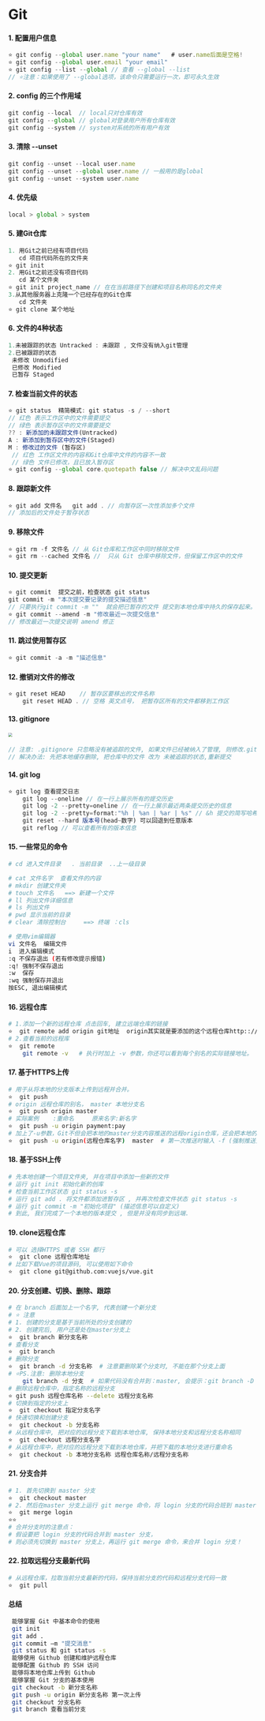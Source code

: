 # Git

#### 1. 配置用户信息

```js
⭐ git config --global user.name "your name"   # user.name后面是空格!
⭐ git config --global user.email "your email"
⭐ git config --list --global // 查看 --global --list
// ⭐注意：如果使用了 --global选项，该命令只需要运行一次，即可永久生效
```

#### 2. config 的三个作用域

```js
git config --local  // local只对仓库有效
git config --global // global对登录用户所有仓库有效
git config --system // system对系统的所有用户有效
```

#### 3. 清除 --unset

```js
git config --unset --local user.name
git config --unset --global user.name // 一般用的是global
git config --unset --system user.name
```

#### 4. 优先级

```js
local > global > system
```

#### 5. 建Git仓库

```js
1. 用Git之前已经有项目代码
   cd 项目代码所在的文件夹
⭐ git init
2. 用Git之前还没有项目代码
   cd 某个文件夹
⭐ git init project_name // 在在当前路径下创建和项目名称同名的文件夹
3.从其他服务器上克隆一个已经存在的Git仓库
   cd 文件夹
⭐ git clone 某个地址
```

#### 6. 文件的4种状态

```js
1.未被跟踪的状态 Untracked : 未跟踪 , 文件没有纳入git管理
2.已被跟踪的状态
 未修改 Unmodified
 已修改 Modified
 已暂存 Staged
```

#### 7. 检查当前文件的状态

```js
⭐ git status  精简模式: git status -s / --short 
// 红色 表示工作区中的文件需要提交
// 绿色 表示暂存区中的文件需要提交
?? : 新添加的未跟踪文件(Untracked)
A : 新添加到暂存区中的文件(Staged)
M : 修改过的文件 (暂存区)
 // 红色 工作区文件的内容和Git仓库中文件的内容不一致
 // 绿色 文件已修改，且已放入暂存区
⭐ git config --global core.quotepath false // 解决中文乱码问题
```

#### 8. 跟踪新文件

```js
⭐ git add 文件名   git add . // 向暂存区一次性添加多个文件
// 添加后的文件处于暂存状态
```

#### 9. 移除文件

```js
⭐ git rm -f 文件名 // 从 Git仓库和工作区中同时移除文件
⭐ git rm --cached 文件名 //  只从 Git 仓库中移除文件，但保留工作区中的文件
```



#### 10. 提交更新

```js
⭐ git commit  提交之前，检查状态 git status
git commit -m "本次提交要记录的提交描述信息"
// 只要执行git commit -m ""  就会把已暂存的文件 提交到本地仓库中持久的保存起来。（记录快照）
⭐ git commit --amend -m "修改最近一次提交信息"
// 修改最近一次提交说明 amend 修正
```

#### 11. 跳过使用暂存区

```js
⭐ git commit -a -m "描述信息"
```

#### 12. 撤销对文件的修改

```js
⭐ git reset HEAD    // 暂存区要移出的文件名称
    git reset HEAD . // 空格 英文点号， 把暂存区所有的文件都移到工作区
```

#### 13. gitignore

#### <img src="C:\Users\dt171\Desktop\照片\微信图片_20221023215012.png" style="zoom:50%;" />

```js
// 注意: .gitignore 只忽略没有被追踪的文件, 如果文件已经被纳入了管理, 则修改.gitignore无效.
// 解决办法: 先把本地缓存删除, 把仓库中的文件 改为 未被追踪的状态,重新提交
```

#### 14. git log

```js
⭐ git log 查看提交日志
    git log --oneline // 在一行上展示所有的提交历史
    git log -2 --pretty=oneline // 在一行上展示最近两条提交历史的信息
	git log -2 --pretty=format:"%h | %an | %ar | %s" // &h 提交的简写哈希值  %an 作者名字  %ar 作者修订日志  %s 提交说明
	git reset --hard 版本号(head~数字) 可以回退到任意版本   
    git reflog // 可以查看所有的版本信息
```

#### 15. 一些常见的命令

```bash
# cd 进入文件目录   . 当前目录  ..上一级目录

# cat 文件名字  查看文件的内容
# mkdir 创建文件夹
# touch 文件名   ==> 新建一个文件
# ll 列出文件详细信息
# ls 列出文件
# pwd 显示当前的目录
# clear 清除控制台     ==> 终端 ：cls

# 使用vim编辑器 
vi 文件名  编辑文件
i  进入编辑模式
:q 不保存退出 (若有修改提示报错)
:q! 强制不保存退出
:w  保存
:wq 强制保存并退出
按ESC, 退出编辑模式
```

#### 16. 远程仓库

```bash
# 1.添加一个新的远程仓库 点击回车, 建立远端仓库的链接
⭐  git remote add origin git地址  origin其实就是要添加的这个远程仓库http:://xxx.git的名称
# 2.查看当前的远程库
⭐  git remote 
    git remote -v   # 执行时加上 -v 参数，你还可以看到每个别名的实际链接地址。
```

#### 17. 基于HTTPS上传

```bash
# 用于从将本地的分支版本上传到远程并合并。
⭐  git push
# origin 远程仓库的别名， master 本地分支名
⭐  git push origin master
# 实际案例    :重命名     原来名字:新名字
⭐  git push -u origin payment:pay
# 加上了-u参数，Git不但会把本地的master分支内容推送的远程origin仓库，还会把本地的master分支和远程的origin仓库关联起来，在以后的推送或者拉取时就可以⭐简化命令git push
⭐  git push -u origin(远程仓库名字)  master  # 第一次推送时输入 -f (强制推送)
```

#### 18. 基于SSH上传

```bash
# 先本地创建一个项目文件夹, 并在项目中添加一些新的文件
# 运行 git init 初始化新的创库
# 检查当前工作区状态 git status -s
# 运行 git add . 将文件都添加进暂存区 , 并再次检查文件状态 git status -s
# 运行 git commit -m "初始化项目" (描述信息可以自定义)
# 到此, 我们完成了一个本地的版本提交 , 但是并没有同步到远端.
```

#### 19. clone远程仓库

```bash
# 可以 选择HTTPS 或者 SSH 都行
⭐  git clone 远程仓库地址
# 比如下载Vue的项目源码, 可以使用如下命令
⭐  git clone git@github.com:vuejs/vue.git
```

#### 20. 分支创建、切换、删除、跟踪

```bash
# 在 branch 后面加上一个名字, 代表创建一个新分支
# ⭐ 注意
# 1. 创建的分支是基于当前所处的分支创建的
# 2. 创建完后, 用户还是处在master分支上
⭐  git branch 新分支名称
# 查看分支
⭐  git branch 
# 删除分支
⭐  git branch -d 分支名称  # 注意要删除某个分支时, 不能在那个分支上面
# ⭐PS.注意: 删除本地分支
    git branch -d 分支  # 如果代码没有合并到：master, 会提示：git branch -D 分支 
# 删除远程仓库中，指定名称的远程分支
⭐ git push 远程仓库名称 --delete 远程分支名称
# 切换到指定的分支上
⭐  git checkout 指定分支名字
# 快速切换和创建分支
⭐  git checkout -b 分支名称
# 从远程仓库中, 把对应的远程分支下载到本地仓库, 保持本地分支和远程分支名称相同
⭐  git checkout 远程分支名字
# 从远程仓库中，把对应的远程分支下载到本地仓库，并把下载的本地分支进行重命名
⭐  git checkout -b 本地分支名称 远程仓库名称/远程分支名称
```

#### 21. 分支合并

```bash	
# 1. 首先切换到 master 分支
⭐  git checkout master
# 2. 然后在master 分支上运行 git merge 命令，将 login 分支的代码合班到 master 分支
⭐  git merge login
⭐⭐ 
# 合并分支时的注意点：
# 假设要把 login 分支的代码合并到 master 分支，
# 则必须先切换到 master 分支上，再运行 git merge 命令，来合并 login 分支！
```

#### 22. 拉取远程分支最新代码

```bash
# 从远程仓库，拉取当前分支最新的代码，保持当前分支的代码和远程分支代码一致
⭐  git pull	
```

#### 总结

```bash
 能够掌握 Git 中基本命令的使用
 git init
 git add .
 git commit –m "提交消息"
 git status 和 git status -s
 能够使用 Github 创建和维护远程仓库
 能够配置 Github 的 SSH 访问
 能够将本地仓库上传到 Github
 能够掌握 Git 分支的基本使用
 git checkout -b 新分支名称
 git push -u origin 新分支名称 第一次上传
 git checkout 分支名称
 git branch 查看当前分支
```


